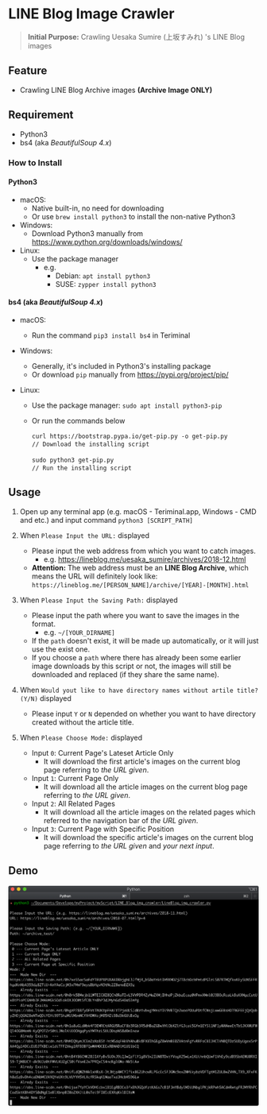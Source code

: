 # LINE Blog Image Crawler
> **Initial Purpose:** Crawling Uesaka Sumire (上坂すみれ) 's LINE Blog images

## Feature
- Crawling LINE Blog Archive images **(Archive Image ONLY)**

## Requirement
- Python3
- bs4 (aka *BeautifulSoup 4.x*)

### How to Install
#### Python3
- macOS: 
	- Native built-in, no need for downloading
	- Or use `brew install python3` to install the non-native Python3
- Windows: 
	- Download Python3 manually from <https://www.python.org/downloads/windows/>
- Linux:
	- Use the package manager
		- e.g. 
			- Debian: `apt install python3`
			- SUSE: `zypper install python3`

#### bs4 (aka *BeautifulSoup 4.x*)
- macOS:
	- Run the command `pip3 install bs4` in Teriminal
- Windows: 
	- Generally, it's included in Python3's installing package 
	- Or download `pip` manually from <https://pypi.org/project/pip/>
- Linux: 
	
	- Use the package manager: `sudo apt install python3-pip`
	- Or run the commands below
	
		```
		curl https://bootstrap.pypa.io/get-pip.py -o get-pip.py
		// Download the installing script
		
		sudo python3 get-pip.py
		// Run the installing script
		```

## Usage
1. Open up any terminal app (e.g. macOS - Teriminal.app, Windows - CMD and etc.) and input command `python3 [SCRIPT_PATH]`

2. When `Please Input the URL:` displayed<br> 
	- Please input the web address from which you want to catch images.
		- e.g. https://lineblog.me/uesaka_sumire/archives/2018-12.html
	- **Attention:** The web address must be an **LINE Blog Archive**, which means the URL will definitely look like: `https://lineblog.me/[PERSON_NAME]/archive/[YEAR]-[MONTH].html`

3. When `Please Input the Saving Path:` displayed<br>
	- Please input the path where you want to save the images in the format.
		- e.g. `~/[YOUR_DIRNAME]`
	- If the `path` doesn't exist, it will be made up automatically, or it will just use the exist one.
	- If you choose a `path` where there has already been some earlier image downloads by this script or not, the images will still be downloaded and replaced (if they share the same name).

4. When `Would yout like to have directory names without artile title? (Y/N)` displayed<br>
	- Please input `Y` or `N` depended on whether you want to have directory created without the article title.

5. When `Please Choose Mode:` displayed<br>
	- Input `0`: Current Page's Lateset Article Only
		- It will download the first article's images on the current blog page referring to _the URL given_. 
	- Input `1`: Current Page Only
		- It will download all the article images on the current blog page referring to _the URL given_. 
	- Input `2`: All Related Pages
		- It will download all the article images on the related pages which referred to the navigation bar of _the URL given_.
	- Input `3`: Current Page with Specific Position
		- It will download the specific article's images on the current blog page referring to _the URL given_ and _your next input_. 


## Demo
![demo.png](media/demo.png)


